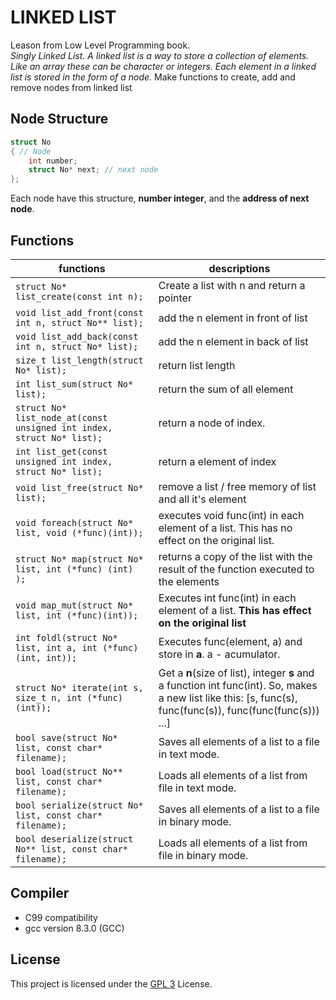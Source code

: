 # LINKED LIST
Leason from Low Level Programming book.<br>
_Singly Linked List. A linked list is a way to store a collection of elements. Like an array these can be character or integers. Each element in a linked list is stored in the form of a node._
Make functions to create, add and remove nodes from linked list

## Node Structure
```C
struct No 
{ // Node
    int number;
    struct No* next; // next node
};
```
Each node have this structure, __number integer__, and the __address of next node__.
## Functions

| functions                                                           | descriptions                                                                                                                                                  |
|---------------------------------------------------------------------|---------------------------------------------------------------------------------------------------------------------------------------------------------------|
|` struct No* list_create(const int n);  `                              | Create a list with n and return a pointer                                                                                                                     |
| `void list_add_front(const int n, struct No** list); `                | add the n element in front of list                                                                                                                            |
| `void list_add_back(const int n, struct No* list);`                   | add the n element in back of list                                                                                                                             |
| `size_t list_length(struct No* list);`                                | return list length                                                                                                                                            |
| `int list_sum(struct No* list);`                                      | return the sum of all element                                                                                                                                 |
| `struct No* list_node_at(const unsigned int index, struct No* list);` | return a node of index.                                                                                                                                       |
| `int list_get(const unsigned int index, struct No* list);`            |  return a element of index                                                                                                                                    |
| `void list_free(struct No* list);`                                    | remove a list / free memory of list and all it's element                                                                                                      |
| `void foreach(struct No* list, void (*func)(int)); `                  | executes void func(int) in each element of a list. This has no effect on the original list.                                                                   |
| `struct No* map(struct No* list, int (*func) (int) );  `              |  returns a copy of the list with the result of the function executed to the elements                                                                          |
| `void map_mut(struct No* list, int (*func)(int)); `                   | Executes int func(int) in each element of a list. **This has effect on the original list**                                                                    |
| `int foldl(struct No* list, int a, int (*func)(int, int));`           |  Executes func(element, a) and store in **a**. a - acumulator.                                                                                                |
| `struct No* iterate(int s, size_t n, int (*func) (int));  `           | Get a **n**(size of list), integer **s** and a function int func(int). So, makes a new list like this:   [s, func(s), func(func(s)), func(func(func(s))) ...] |
| `bool save(struct No* list, const char* filename); `                  | Saves all elements of a list to a file in text mode.                                                                                                          |
| `bool load(struct No** list, const char* filename);`                  | Loads all elements of a list from file in text mode.                                                                                                          |
| `bool serialize(struct No* list, const char* filename); `             | Saves all elements of a list to a file in binary mode.                                                                                                        |
| `bool deserialize(struct No** list, const char* filename);`           | Loads all elements of a list from file in binary mode.                                                                                                        

## Compiler
- C99 compatibility <br>
- gcc version 8.3.0 (GCC)
    
## License
 This project is licensed under the [GPL 3](https://choosealicense.com/licenses/agpl-3.0/) License.
